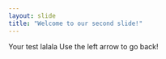 ```yaml
---
layout: slide
title: "Welcome to our second slide!"
---
```

Your test lalala
Use the left arrow to go back!
